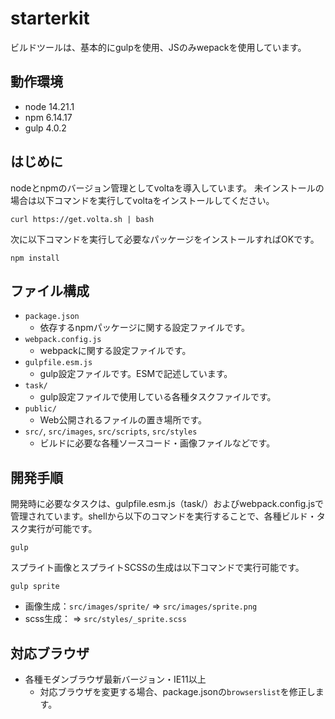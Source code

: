# starterkit
ビルドツールは、基本的にgulpを使用、JSのみwepackを使用しています。
## 動作環境
* node 14.21.1
* npm 6.14.17
* gulp 4.0.2

## はじめに
nodeとnpmのバージョン管理としてvoltaを導入しています。
未インストールの場合は以下コマンドを実行してvoltaをインストールしてください。
```
curl https://get.volta.sh | bash
```

次に以下コマンドを実行して必要なパッケージをインストールすればOKです。
```
npm install
```
## ファイル構成
* `package.json`
  * 依存するnpmパッケージに関する設定ファイルです。
* `webpack.config.js`
  * webpackに関する設定ファイルです。
* `gulpfile.esm.js`
  * gulp設定ファイルです。ESMで記述しています。
* `task/`
  * gulp設定ファイルで使用している各種タスクファイルです。
* `public/`
  * Web公開されるファイルの置き場所です。
* `src/`, `src/images`, `src/scripts`, `src/styles`
  * ビルドに必要な各種ソースコード・画像ファイルなどです。
## 開発手順
開発時に必要なタスクは、gulpfile.esm.js（task/）およびwebpack.config.jsで管理されています。shellから以下のコマンドを実行することで、各種ビルド・タスク実行が可能です。
```
gulp
```
スプライト画像とスプライトSCSSの生成は以下コマンドで実行可能です。
```
gulp sprite
```
* 画像生成：`src/images/sprite/` ⇒ `src/images/sprite.png`
* scss生成： ⇒ `src/styles/_sprite.scss`

## 対応ブラウザ
* 各種モダンブラウザ最新バージョン・IE11以上
  * 対応ブラウザを変更する場合、package.jsonの`browserslist`を修正します。
